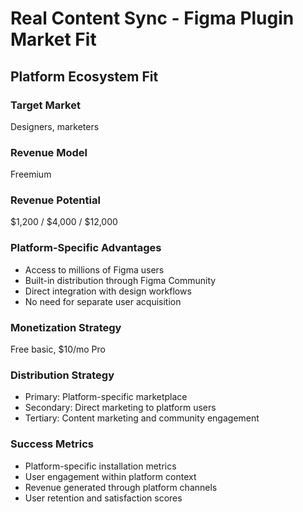 # Real Content Sync - Figma Plugin Market Fit

## Platform Ecosystem Fit

### Target Market
Designers, marketers

### Revenue Model
Freemium

### Revenue Potential
$1,200 / $4,000 / $12,000

### Platform-Specific Advantages
- Access to millions of Figma users
- Built-in distribution through Figma Community
- Direct integration with design workflows
- No need for separate user acquisition

### Monetization Strategy
Free basic, $10/mo Pro

### Distribution Strategy
- Primary: Platform-specific marketplace
- Secondary: Direct marketing to platform users
- Tertiary: Content marketing and community engagement

### Success Metrics
- Platform-specific installation metrics
- User engagement within platform context
- Revenue generated through platform channels
- User retention and satisfaction scores
